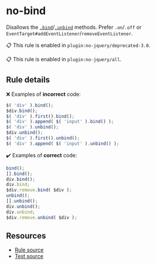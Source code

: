 [//]: # (This file is generated by eslint-docgen. Do not edit it directly.)

# no-bind

Disallows the [`.bind`](https://api.jquery.com/bind/)/[`.unbind`](https://api.jquery.com/unbind/) methods. Prefer `.on`/`.off` or `EventTarget#addEventListener`/`removeEventListener`.

📋 This rule is enabled in `plugin:no-jquery/deprecated-3.0`.

📋 This rule is enabled in `plugin:no-jquery/all`.

## Rule details

❌ Examples of **incorrect** code:
```js
$( 'div' ).bind();
$div.bind();
$( 'div' ).first().bind();
$( 'div' ).append( $( 'input' ).bind() );
$( 'div' ).unbind();
$div.unbind();
$( 'div' ).first().unbind();
$( 'div' ).append( $( 'input' ).unbind() );
```

✔️ Examples of **correct** code:
```js
bind();
[].bind();
div.bind();
div.bind;
$div.remove.bind( $div );
unbind();
[].unbind();
div.unbind();
div.unbind;
$div.remove.unbind( $div );
```

## Resources

* [Rule source](/src/rules/no-bind.js)
* [Test source](/tests/rules/no-bind.js)
